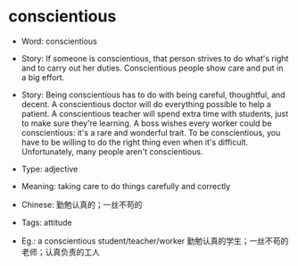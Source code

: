 # conscientious

- Word: conscientious
- Story: If someone is conscientious, that person strives to do what's right and to carry out her duties. Conscientious people show care and put in a big effort.
- Story: Being conscientious has to do with being careful, thoughtful, and decent. A conscientious doctor will do everything possible to help a patient. A conscientious teacher will spend extra time with students, just to make sure they're learning. A boss wishes every worker could be conscientious: it's a rare and wonderful trait. To be conscientious, you have to be willing to do the right thing even when it's difficult. Unfortunately, many people aren't conscientious.

- Type: adjective
- Meaning: taking care to do things carefully and correctly
- Chinese: 勤勉认真的；一丝不苟的
- Tags: attitude
- Eg.: a conscientious student/teacher/worker 勤勉认真的学生；一丝不苟的老师；认真负责的工人

